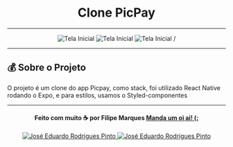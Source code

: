 <h1 align="center">
  Clone PicPay
</h1>



---

<p align="center">
      <img width: "150" height: "150" alt="Tela Inicial"
      src="https://user-images.githubusercontent.com/22108833/87109343-c65b8600-c23a-11ea-9d52-e97acd992284.jpg"
      /> <img width: "150" height: "150" alt="Tela Inicial"
      src="https://user-images.githubusercontent.com/22108833/87109344-c78cb300-c23a-11ea-9806-4444f2d55519.jpg"
      /> <img width: "150" height: "150" alt="Tela Inicial"
      src="https://user-images.githubusercontent.com/22108833/87109346-c8254980-c23a-11ea-8841-8d36e77f772e.jpg"
      /> /
    </p>

---

## :moneybag: Sobre o Projeto

O projeto é um clone do app Picpay, como stack, foi utilizado React Native rodando o Expo, e para estilos, usamos o Styled-componentes

---

<h4 align="center">
  Feito com muito ☕ por Filipe Marques <a href="mailto:filipenmarques1@gmail.com">Manda um oi ai! (:</a>
</h4>

<p align="center">
  <a href="https://www.linkedin.com/in/filipeNMarques/">
    <img alt="José Eduardo Rodrigues Pinto" src="https://img.shields.io/badge/LinkedIn-filipeNMarques-0e76a8?style=flat&logoColor=white&logo=linkedin">
  </a>
  <a href="https://twitter.com/filipeNMarques">
    <img alt="José Eduardo Rodrigues Pinto" src="https://img.shields.io/twitter/follow/filipeNMarques?style=flat&logoColor=white&logo=Twitter">
  </a>
</p>

